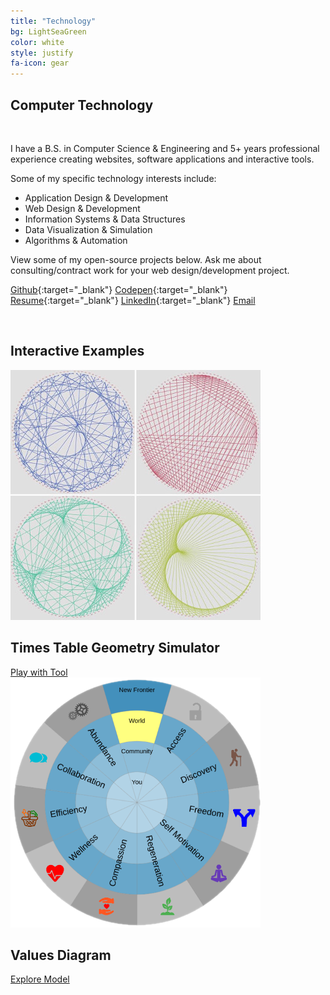 ```yaml
---
title: "Technology"
bg: LightSeaGreen
color: white
style: justify
fa-icon: gear
---
```


## Computer Technology
<br>

I have a B.S. in Computer Science & Engineering and 5+ years professional experience creating websites, software applications and interactive tools.

Some of my specific technology interests include:

* Application Design & Development
* Web Design & Development
* Information Systems & Data Structures
* Data Visualization & Simulation
* Algorithms & Automation

View some of my open-source projects below. Ask me about consulting/contract work for your web design/development project.

[<span class="tooltip fa fa-github fa-2x"><span class="tooltiptext">Github</span></span>](https://github.com/aherman){:target="_blank"}
[<span class="tooltip fa fa-codepen fa-2x"><span class="tooltiptext">Codepen</span></span>](http://codepen.io/hippiefuturist){:target="_blank"}
[<span class="tooltip fa fa-file-pdf-o fa-2x "><span class="tooltiptext">Resume</span></span>](doc/andrew_herman_resume_2017-5-4.pdf){:target="_blank"}
[<span class="tooltip fa fa-linkedin fa-2x "><span class="tooltiptext">LinkedIn</span></span>](https://www.linkedin.com/in/andrew-herman-1683a422/){:target="_blank"}
[<span class="tooltip fa fa-envelope fa-2x"><span class="tooltiptext">Email</span></span>](#contact)

<br>

## Interactive Examples

<div class="container">
  <div class="row">
    <div class="half column">
      <div class="image-container">
        <img class="tinted-image" src="../img/times_table_animation.jpg" alt="Times Table Geometry Simulator">
        <h2>Times Table Geometry Simulator</h2>
      </div>
      <a class="button" href="https://codepen.io/hippiefuturist/post/times-table-geometry-simulator" target="none">Play with Tool</a>
    </div>
    <div class="half column">
      <div class="image-container">
        <img class="" src="../img/fp_values_diagram_screenshot.png" alt="Futurist Playground Abundance Values">
        <h2>Values Diagram</h2>
      </div>
        <a class="button" href="http://futuristplayground.org/process/#abundance-value-system" target="none">Explore Model</a>
    </div>
  </div>
</div>
